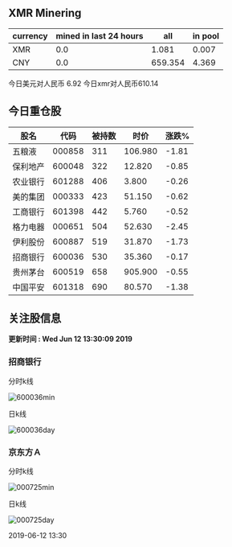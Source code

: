 ## XMR Minering

|currency|mined in last 24 hours|all|in pool|
|---|---|---|---|
|XMR|0.0|1.081|0.007|
|CNY|0.0|659.354|4.369|

今日美元对人民币 6.92	今日xmr对人民币610.14


## 今日重仓股 

|股名|代码|被持数|时价|涨跌%|
|---|---|---|---|---|
|五粮液|000858|311|106.980|-1.81|
|保利地产|600048|322|12.820|-0.85|
|农业银行|601288|406|3.800|-0.26|
|美的集团|000333|423|51.150|-0.62|
|工商银行|601398|442|5.760|-0.52|
|格力电器|000651|504|52.630|-2.45|
|伊利股份|600887|519|31.870|-1.73|
|招商银行|600036|530|35.360|-0.17|
|贵州茅台|600519|658|905.900|-0.55|
|中国平安|601318|690|80.570|-1.38|

## 关注股信息
**更新时间 : Wed Jun 12 13:30:09 2019**
### 招商银行 
分时k线

![600036min](http://image.sinajs.cn/newchart/min/n/sh600036.gif)

日k线

![600036day](http://image.sinajs.cn/newchart/daily/n/sh600036.gif)

### 京东方Ａ 
分时k线

![000725min](http://image.sinajs.cn/newchart/min/n/sz000725.gif)

日k线

![000725day](http://image.sinajs.cn/newchart/daily/n/sz000725.gif)

2019-06-12 13:30